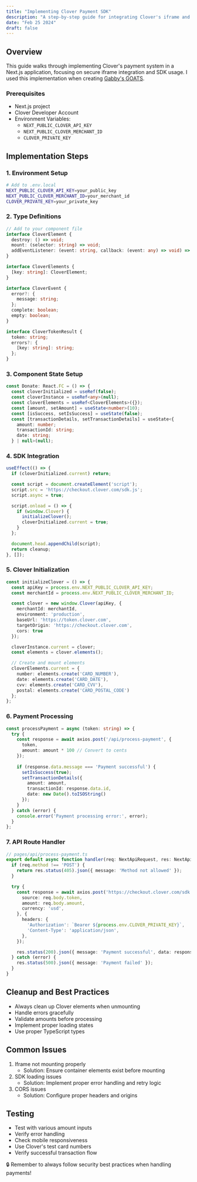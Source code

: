 ```yaml
---
title: "Implementing Clover Payment SDK"
description: "A step-by-step guide for integrating Clover's iframe and SDK API into a Next.js application."
date: "Feb 25 2024"
draft: false
---
```


## Overview

This guide walks through implementing Clover's payment system in a Next.js application, focusing on secure iframe integration and SDK usage. I used this implementation when creating [Gabby's GOATS](../projects/gabbys_goats).

### Prerequisites

- Next.js project
- Clover Developer Account
- Environment Variables:
  - `NEXT_PUBLIC_CLOVER_API_KEY`
  - `NEXT_PUBLIC_CLOVER_MERCHANT_ID`
  - `CLOVER_PRIVATE_KEY`

## Implementation Steps

### 1. Environment Setup

```bash
# Add to .env.local
NEXT_PUBLIC_CLOVER_API_KEY=your_public_key
NEXT_PUBLIC_CLOVER_MERCHANT_ID=your_merchant_id
CLOVER_PRIVATE_KEY=your_private_key
```

### 2. Type Definitions

```typescript
// Add to your component file
interface CloverElement {
  destroy: () => void;
  mount: (selector: string) => void;
  addEventListener: (event: string, callback: (event: any) => void) => void;
}

interface CloverElements {
  [key: string]: CloverElement;
}

interface CloverEvent {
  error?: {
    message: string;
  };
  complete: boolean;
  empty: boolean;
}

interface CloverTokenResult {
  token: string;
  errors?: {
    [key: string]: string;
  };
}
```

### 3. Component State Setup

```typescript
const Donate: React.FC = () => {
  const cloverInitialized = useRef(false);
  const cloverInstance = useRef<any>(null);
  const cloverElements = useRef<CloverElements>({});
  const [amount, setAmount] = useState<number>(10);
  const [isSuccess, setIsSuccess] = useState(false);
  const [transactionDetails, setTransactionDetails] = useState<{
    amount: number;
    transactionId: string;
    date: string;
  } | null>(null);
```

### 4. SDK Integration

```typescript
useEffect(() => {
  if (cloverInitialized.current) return;

  const script = document.createElement('script');
  script.src = 'https://checkout.clover.com/sdk.js';
  script.async = true;

  script.onload = () => {
    if (window.Clover) {
      initializeClover();
      cloverInitialized.current = true;
    }
  };

  document.head.appendChild(script);
  return cleanup;
}, []);
```

### 5. Clover Initialization

```typescript
const initializeClover = () => {
  const apiKey = process.env.NEXT_PUBLIC_CLOVER_API_KEY;
  const merchantId = process.env.NEXT_PUBLIC_CLOVER_MERCHANT_ID;

  const clover = new window.Clover(apiKey, {
    merchantId: merchantId,
    environment: 'production',
    baseUrl: 'https://token.clover.com',
    targetOrigin: 'https://checkout.clover.com',
    cors: true
  });

  cloverInstance.current = clover;
  const elements = clover.elements();

  // Create and mount elements
  cloverElements.current = {
    number: elements.create('CARD_NUMBER'),
    date: elements.create('CARD_DATE'),
    cvv: elements.create('CARD_CVV'),
    postal: elements.create('CARD_POSTAL_CODE')
  };
};
```

### 6. Payment Processing

```typescript
const processPayment = async (token: string) => {
  try {
    const response = await axios.post('/api/process-payment', {
      token,
      amount: amount * 100 // Convert to cents
    });
    
    if (response.data.message === 'Payment successful') {
      setIsSuccess(true);
      setTransactionDetails({
        amount: amount,
        transactionId: response.data.id,
        date: new Date().toISOString()
      });
    }
  } catch (error) {
    console.error('Payment processing error:', error);
  }
};
```

### 7. API Route Handler

```typescript
// pages/api/process-payment.ts
export default async function handler(req: NextApiRequest, res: NextApiResponse) {
  if (req.method !== 'POST') {
    return res.status(405).json({ message: 'Method not allowed' });
  }

  try {
    const response = await axios.post('https://checkout.clover.com/sdk.js', {
      source: req.body.token,
      amount: req.body.amount,
      currency: 'usd',
    }, {
      headers: {
        'Authorization': `Bearer ${process.env.CLOVER_PRIVATE_KEY}`,
        'Content-Type': 'application/json',
      },
    });

    res.status(200).json({ message: 'Payment successful', data: response.data });
  } catch (error) {
    res.status(500).json({ message: 'Payment failed' });
  }
}
```

## Cleanup and Best Practices

- Always clean up Clover elements when unmounting
- Handle errors gracefully
- Validate amounts before processing
- Implement proper loading states
- Use proper TypeScript types

## Common Issues

1. Iframe not mounting properly
   - Solution: Ensure container elements exist before mounting
2. SDK loading issues
   - Solution: Implement proper error handling and retry logic
3. CORS issues
   - Solution: Configure proper headers and origins

## Testing

- Test with various amount inputs
- Verify error handling
- Check mobile responsiveness
- Use Clover's test card numbers
- Verify successful transaction flow

🔒 Remember to always follow security best practices when handling payments!